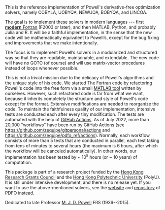 This is the reference implementation of Powell's derivative-free optimization solvers,
namely COBYLA, UOBYQA, NEWUOA, BOBYQA, and LINCOA.

The goal is to implement these solvers in modern languages --- first [**modern** Fortran](https://fortran-lang.org)
(F2003 or later), and then MATLAB, Python, and probably Julia and R. It will be a faithful implementation, in the
sense that the new code will be mathematically equivalent to Powell’s, except for the bug fixing and
improvements that we make intentionally.

The focus is to implement Powell’s solvers in a modularized and structured way so that they are readable,
maintainable, and extendable. The new code will have no GOTO (of course) and will use
matrix-vector procedures instead of loops whenever possible.

This is not a trivial mission due to the delicacy of Powell's algorithms and the unique style of his code.
We started The Fortran code by refactoring Powell's code into the free form via a small
[MATLAB tool](https://github.com/zequipe/pdfo_ref/blob/master/matlab/setup_tools/freeform.m) written
by ourselves. However, such refactored code is far from what we want, because it inherits
completely the structure and style of Powell's code except for the format. Extensive modifications
are needed to reorganize the code.
To maintain the faithfulness quality of our implementation, intensive tests are conducted each
after every tiny modification. The tests are automated with the help of
[GitHub Actions](https://en.wikipedia.org/wiki/Explorative_strategies). As of July 2022, more than 20,000
"workflows" have been run by GitHub Actions
(see https://github.com/zequipe/gitpersonal/actions and https://github.com/zequipe/pdfo_ref/actions).
Normally, each workflow consists of more than 5 tests
that are conducted in parallel, each test taking from tens of minutes to several hours (the maximum is
6 hours, after which the workflow will be canceled automatically). In other words, our
implementation has been tested by  \~ $10^5$ hours (or \~ $10$ years) of computation.


This package is part of a research project funded by the [Hong Kong Research Grants Council](https://www.ugc.edu.hk/eng/rgc) and the [Hong Kong Polytechnic University](https://www.polyu.edu.hk) (PolyU). It is still under intensive development, and
there is no release yet. If you want to use the above-mentioned
solvers, see the [website](https://www.pdfo.net) and [repository](https://github.com/pdfo/pdfo) of
PDFO instead.

Dedicated to late Professor [M. J. D. Powell](https://www.zhangzk.net/powell.html) FRS (1936--2015).
